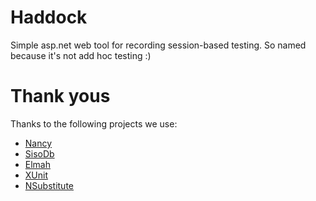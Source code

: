 Haddock
=======

Simple asp.net web tool for recording session-based testing. So named because it's not add hoc testing :)

Thank yous
==========

Thanks to the following projects we use:

* [Nancy](http://nancyfx.org/)
* [SisoDb](http://www.sisodb.com/)
* [Elmah](http://code.google.com/p/elmah/)
* [XUnit](http://xunit.codeplex.com/)
* [NSubstitute](http://nsubstitute.github.com/)
